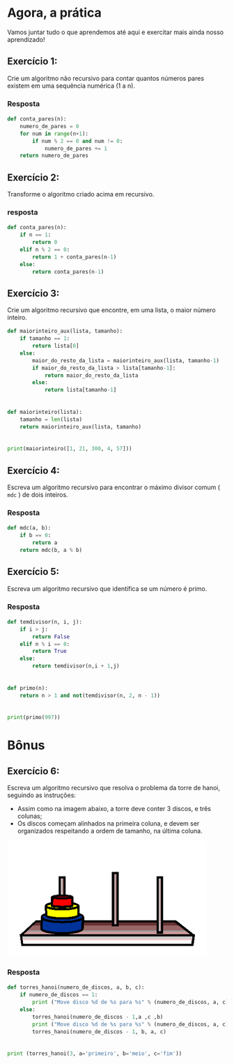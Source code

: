 # Agora, a prática

Vamos juntar tudo o que aprendemos até aqui e exercitar mais ainda nosso aprendizado!

## Exercício 1:

Crie um algoritmo não recursivo para contar quantos números pares existem em uma sequência numérica (1 a n).

### Resposta

```python
def conta_pares(n):
    numero_de_pares = 0
    for num in range(n+1):
        if num % 2 == 0 and num != 0:
            numero_de_pares += 1
    return numero_de_pares
```

## Exercício 2:

Transforme o algoritmo criado acima em recursivo.

### resposta

```python
def conta_pares(n):
    if n == 1:
        return 0
    elif n % 2 == 0:
        return 1 + conta_pares(n-1)
    else:
        return conta_pares(n-1)
```

## Exercício 3:

Crie um algoritmo recursivo que encontre, em uma lista, o maior número inteiro.

```python
def maiorinteiro_aux(lista, tamanho):
    if tamanho == 1:
        return lista[0]
    else:
        maior_do_resto_da_lista = maiorinteiro_aux(lista, tamanho-1)
        if maior_do_resto_da_lista > lista[tamanho-1]:
            return maior_do_resto_da_lista
        else:
            return lista[tamanho-1]


def maiorinteiro(lista):
    tamanho = len(lista)
    return maiorinteiro_aux(lista, tamanho)


print(maiorinteiro([1, 21, 300, 4, 57]))
```

## Exercício 4:

Escreva um algoritmo recursivo para encontrar o máximo divisor comum ( `mdc` ) de dois inteiros.

### Resposta

```python
def mdc(a, b):
    if b == 0:
        return a
    return mdc(b, a % b)
```

## Exercício 5:

Escreva um algoritmo recursivo que identifica se um número é primo.

### Resposta

```python
def temdivisor(n, i, j):
    if i > j:
        return False
    elif n % i == 0:
        return True
    else:
        return temdivisor(n,i + 1,j)


def primo(n):
    return n > 1 and not(temdivisor(n, 2, n - 1))


print(primo(997))
```

# Bônus
## Exercício 6:

Escreva um algoritmo recursivo que resolva o problema da torre de hanoi, seguindo as instruções:
* Assim como na imagem abaixo, a torre deve conter 3 discos, e três colunas;
* Os discos começam alinhados na primeira coluna, e devem ser organizados respeitando a ordem de tamanho, na última coluna.
<img src="./hanoi.gif">

### Resposta

```python
def torres_hanoi(numero_de_discos, a, b, c):
    if numero_de_discos == 1:
        print ("Move disco %d de %s para %s" % (numero_de_discos, a, c))
    else:
        torres_hanoi(numero_de_discos - 1,a ,c ,b)
        print ("Move disco %d de %s para %s" % (numero_de_discos, a, c))
        torres_hanoi(numero_de_discos - 1, b, a, c)


print (torres_hanoi(3, a='primeiro', b='meio', c='fim'))
```